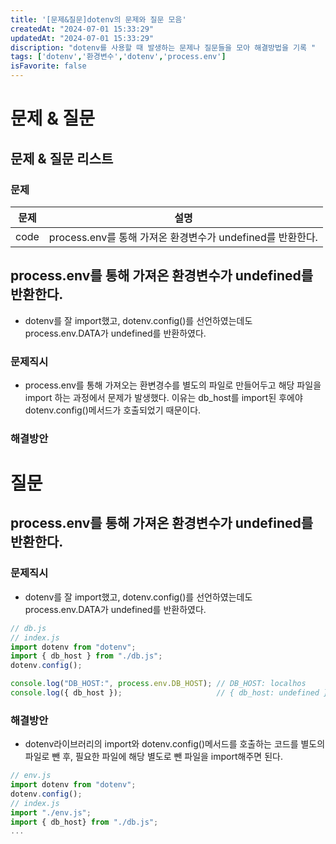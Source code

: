 ```yaml
---
title: '[문제&질문]dotenv의 문제와 질문 모음'
createdAt: "2024-07-01 15:33:29"
updatedAt: "2024-07-01 15:33:29"
discription: "dotenv를 사용할 때 발생하는 문제나 질문들을 모아 해결방법을 기록 "
tags: ['dotenv','환경변수','dotenv','process.env']
isFavorite: false
---
```

# 문제 & 질문
## 문제 & 질문 리스트
### 문제
|문제|설명|
|--|--|
|code|process.env를 통해 가져온 환경변수가 undefined를 반환한다.|
## process.env를 통해 가져온 환경변수가 undefined를 반환한다.
- dotenv를 잘 import했고, dotenv.config()를 선언하였는데도 process.env.DATA가 undefined를 반환하였다.
### 문제직시
- process.env를 통해 가져오는 환변경수를 별도의 파일로 만들어두고 해당 파일을 import 하는 과정에서 문제가 발생했다. 이유는 db_host를 import된 후에야 dotenv.config()메서드가 호출되었기 때문이다.
### 해결방안


# 질문
## process.env를 통해 가져온 환경변수가 undefined를 반환한다.
### 문제직시
- dotenv를 잘 import했고, dotenv.config()를 선언하였는데도 process.env.DATA가 undefined를 반환하였다. 
```js
// db.js
// index.js
import dotenv from "dotenv";
import { db_host } from "./db.js";
dotenv.config();

console.log("DB_HOST:", process.env.DB_HOST); // DB_HOST: localhos
console.log({ db_host });                     // { db_host: undefined }
```
### 해결방안
- dotenv라이브러리의 import와 dotenv.config()메서드를 호출하는 코드를 별도의 파일로 뺀 후, 필요한 파일에 해당 별도로 뺀 파일을 import해주면 된다.
```js
// env.js
import dotenv from "dotenv";
dotenv.config();
// index.js
import "./env.js";
import { db_host} from "./db.js";
...
```

